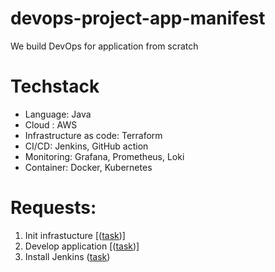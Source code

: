 # devops-project-app-manifest
We build DevOps for application from scratch
# Techstack
- Language: Java
- Cloud : AWS
- Infrastructure as code: Terraform
- CI/CD: Jenkins, GitHub action
- Monitoring: Grafana, Prometheus, Loki
- Container: Docker, Kubernetes

# Requests:

1. Init infrastucture [([task](https://github.com/devops-project-app/devops-project-app-manifest/issues/1))]
2. Develop application [([task](https://github.com/devops-project-app/devops-project-app-manifest/issues/5))]
3. Install Jenkins ([task](https://github.com/devops-project-app/devops-project-app-manifest/issues/3))
